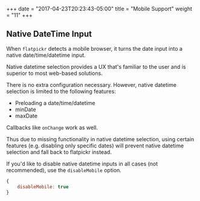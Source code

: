 +++
date = "2017-04-23T20:23:43-05:00"
title = "Mobile Support"
weight = "11"
+++

## Native DateTime Input

When `flatpickr` detects a mobile browser, it turns the date input into a native date/time/datetime input.

Native datetime selection provides a UX that's familiar to the user and is superior to most web-based solutions.

There is no extra configuration necessary. However, native datetime selection is limited to the following features:

- Preloading a date/time/datetime
- minDate
- maxDate

Callbacks like `onChange` work as well.

Thus due to missing functionality in native datetime selection, using certain features (e.g. disabling only specific dates) 
will prevent native datetime selection and fall back to flatpickr instead.

If you'd like to disable native datetime inputs in all cases (not recommended), use the `disableMobile` option.

```js
{
    disableMobile: true
}
```
